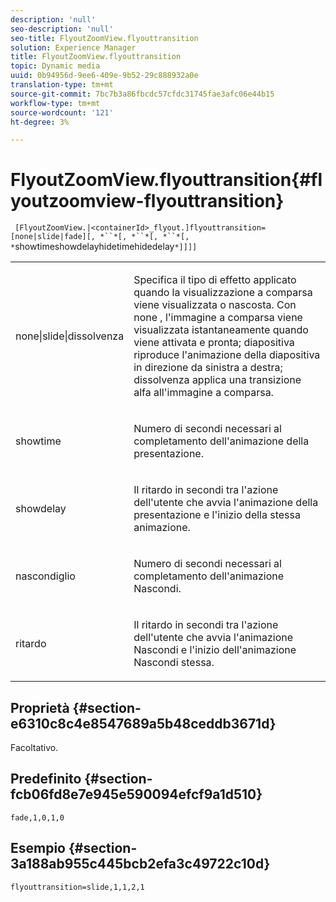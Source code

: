 ```yaml
---
description: 'null'
seo-description: 'null'
seo-title: FlyoutZoomView.flyouttransition
solution: Experience Manager
title: FlyoutZoomView.flyouttransition
topic: Dynamic media
uuid: 0b94956d-9ee6-409e-9b52-29c888932a0e
translation-type: tm+mt
source-git-commit: 7bc7b3a86fbcdc57cfdc31745fae3afc06e44b15
workflow-type: tm+mt
source-wordcount: '121'
ht-degree: 3%

---
```



# FlyoutZoomView.flyouttransition{#flyoutzoomview-flyouttransition}

` [FlyoutZoomView.|<containerId>_flyout.]flyouttransition=[none|slide|fade][, *``*[, *``*[, *``*[, *`showtimeshowdelayhidetimehidedelay`*]]]]`

<table id="table_AB421835D2454ECD8AA40DBFADBAC65F"> 
 <tbody> 
  <tr> 
   <td colname="col1"> <p> <span class="codeph"> <span class="varname"> none|slide|dissolvenza  </span> </span> </p> </td> 
   <td colname="col2"> <p> Specifica il tipo di effetto applicato quando la visualizzazione a comparsa viene visualizzata o nascosta. Con <span class="codeph"> none </span>, l'immagine a comparsa viene visualizzata istantaneamente quando viene attivata e pronta; <span class="codeph"> diapositiva </span> riproduce l'animazione della diapositiva in direzione da sinistra a destra; <span class="codeph"> dissolvenza </span> applica una transizione alfa all'immagine a comparsa. </p> </td> 
  </tr> 
  <tr> 
   <td colname="col1"> <p> <span class="codeph"> <span class="varname"> showtime  </span> </span> </p> </td> 
   <td colname="col2"> <p> Numero di secondi necessari al completamento dell'animazione della presentazione. </p> </td> 
  </tr> 
  <tr> 
   <td colname="col1"> <p> <span class="codeph"> <span class="varname"> showdelay  </span> </span> </p> </td> 
   <td colname="col2"> <p> Il ritardo in secondi tra l'azione dell'utente che avvia l'animazione della presentazione e l'inizio della stessa animazione. </p> </td> 
  </tr> 
  <tr> 
   <td colname="col1"> <p> <span class="codeph"> <span class="varname"> nascondiglio  </span> </span> </p> </td> 
   <td colname="col2"> <p> Numero di secondi necessari al completamento dell'animazione Nascondi. </p> </td> 
  </tr> 
  <tr> 
   <td colname="col1"> <p> <span class="codeph"> <span class="varname"> ritardo  </span> </span> </p> </td> 
   <td colname="col2"> <p> Il ritardo in secondi tra l'azione dell'utente che avvia l'animazione Nascondi e l'inizio dell'animazione Nascondi stessa. </p> </td> 
  </tr> 
 </tbody> 
</table>

## Proprietà {#section-e6310c8c4e8547689a5b48ceddb3671d}

Facoltativo.

## Predefinito {#section-fcb06fd8e7e945e590094efcf9a1d510}

`fade,1,0,1,0`

## Esempio {#section-3a188ab955c445bcb2efa3c49722c10d}

`flyouttransition=slide,1,1,2,1`
